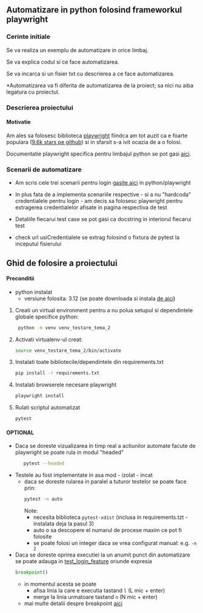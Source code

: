 
## Automatizare in python folosind frameworkul playwright

### Cerinte initiale
Se va realiza un exemplu de automatizare in orice limbaj.

Se va explica codul si ce face automatizarea.

Se va incarca si un fisier txt cu descrierea a ce face automatizarea.

*Automatizarea va fi diferita de automatizarea de la proiect; sa nici nu aiba legatura cu proiectul.


### Descrierea proiectului

#### Motivatie
Am ales sa folosesc biblioteca [playwright](https://playwright.dev/) fiindca am tot auzit ca e foarte populara ([9.6k stars pe github](https://github.com/microsoft/playwright-python)) si in sfarsit s-a ivit ocazia de a o folosi.

Documentatie playwright specifica pentru limbajul python se pot gasi [aici](https://playwright.dev/python/docs/intro).

### Scenarii de automatizare

- Am scris cele trei scenarii pentru login [gasite aici](https://practicetestautomation.com/practice-test-login/) in python/playwright

- In plus fata de a implementa scenariile respective - si a nu "hardcoda" credentialele pentru login - am decis sa folosesc playwright pentru extragerea credentialelor afisate in pagina respectiva de test

- Detaliile fiecarui test case se pot gasi ca docstring in interiorul fiecarui test

- check url usiCredentialele se extrag folosind o fixtura de pytest la inceputul fisierului


## Ghid de folosire a proiectului

#### Preconditii
- python instalat
  - versiune folosita: 3.12 (se poate downloada si instala [de aici](https://www.python.org/downloads/))

1. Creati un virtual environment pentru a nu polua setupul si dependintele globale specifice python:
   ```bash
    python -m venv venv_testare_tema_2
   ```
2. Activati virtualenv-ul creat:
   ```bash
   source venv_testare_tema_2/bin/activate 
   ```
3. Instalati toate bibliotecile/dependintele din requirements.txt
    ```bash
   pip install -r requirements.txt
   ```
4. Instalati browserele necesare playwright
    ```bash
   playwright install
   ```
5. Rulati scriptul automatizat
    ```bash
   pytest
   ```
   
#### OPTIONAL
- Daca se doreste vizualizarea in timp real a actiunilor automate facute de playwright se poate rula in modul "headed"
    ```bash
       pytest --headed
    ```
- Testele au fost implementate in asa mod - izolat - incat
  - daca se doreste rularea in paralel a tuturor testelor se poate face prin:
      ```bash
    pytest -n auto
    ```
    Note:
    - necesita biblioteca `pytest-xdist` (inclusa in requirements.tzt - instalata deja la pasul 3)
    - auto o sa descopere el numarul de procese maxim ce pot fi folosite
    - se poate folosi un integer daca se vrea configurat manual: e.g. `-n 2`
- Daca se doreste oprirea executiei la un anumit punct din automatizare se poate adauga in [test_login_feature](test_login_feature.py) oriunde expresia
    ```python
    breakpoint()
    ```
    - in momentul acesta se poate
      - afisa linia la care e executia tastand `l` (L mic + enter)
      - merge la linia urmatoare tastand `n` (N mic + enter)
    - mai multe detalii despre breakpoint [aici](https://docs.python.org/3/library/pdb.html)
